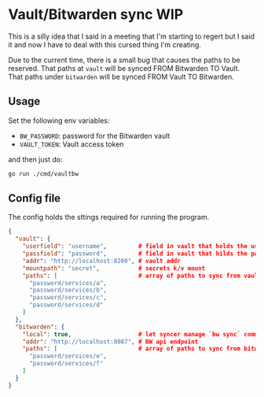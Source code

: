 # Vault/Bitwarden sync WIP

This is a silly idea that I said in a meeting that I'm starting to regert but I
said it and now I have to deal with this cursed thing I'm creating.

Due to the current time, there is a small bug that causes the paths to be
reserved. That paths at `vault` will be synced FROM Bitwarden TO Vault. That
paths under `bitwarden` will be synced FROM Vault TO Bitwarden.

## Usage

Set the following env variables:

* `BW_PASSWORD`: password for the Bitwarden vault
* `VAULT_TOKEN`: Vault access token

and then just do:

```bash
go run ./cmd/vaultbw
```

## Config file

The config holds the sttings required for running the program.

```json
{
  "vault": {
	"userfield": "username",         # field in vault that holds the username
	"passfield": "password",         # field in vault that hilds the password
	"addr": "http://localhost:8200", # vault addr
    "mountpath": "secret",           # secrets k/v mount
    "paths": [                       # array of paths to sync from vault
      "password/services/a",
      "password/services/b",
      "password/services/c",
      "password/services/d"
    ]
  },
  "bitwarden": {
	"local": true,                   # let syncer manage `bw sync` command
	"addr": "http://localhost:8087", # BW api endpoint
    "paths": [                       # array of paths to sync from bitwarden
      "password/services/e",
      "password/services/f"
    ]
  }
}
```
